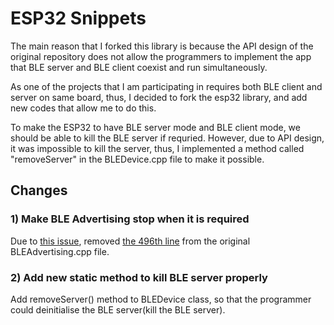 # ESP32 Snippets

The main reason that I forked this library is because the API design of the original repository does not allow the programmers to implement the app that BLE server and BLE client coexist and run simultaneously.

As one of the projects that I am participating in requires both BLE client and server on same board, thus, I decided to fork the esp32 library, and add new codes that allow me to do this.

To make the ESP32 to have BLE server mode and BLE client mode, we should be able to kill the BLE server if requried.
However, due to API design, it was impossible to kill the server, thus, I implemented a method called "removeServer" in the BLEDevice.cpp file to make it possible.

## Changes

### 1) Make BLE Advertising stop when it is required

Due to [this issue](https://github.com/nkolban/esp32-snippets/issues/797), removed [the 496th line](https://github.com/nkolban/esp32-snippets/blob/master/cpp_utils/BLEAdvertising.cpp#L496) from the original BLEAdvertising.cpp file.

### 2) Add new static method to kill BLE server properly

Add removeServer() method to BLEDevice class, so that the programmer could deinitialise the BLE server(kill the BLE server).
